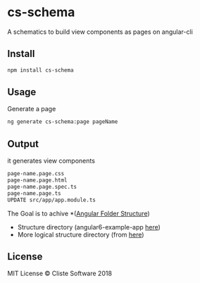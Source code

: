 # cs-schema 
A schematics to build view components as pages on angular-cli 

## Install

```sh
npm install cs-schema
```

## Usage

Generate a page

```sh
ng generate cs-schema:page pageName

```
## Output

it generates view components

 ```sh
page-name.page.css
page-name.page.html
page-name.page.spec.ts
page-name.page.ts
UPDATE src/app/app.module.ts
```
The Goal is to achive 
*([Angular Folder Structure](https://medium.com/@motcowley/angular-folder-structure-d1809be95542))
* Structure directory (angular6-example-app [here](https://github.com/Ismaestro/angular6-example-app))
* More logical structure directory (from [here](https://itnext.io/choosing-a-highly-scalable-folder-structure-in-angular-d987de65ec7))


## License

MIT License © Cliste Software 2018